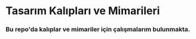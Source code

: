 # Tasarım Kalıpları ve Mimarileri
### Bu repo'da kalıplar ve mimariler için çalışmalarım bulunmakta.
